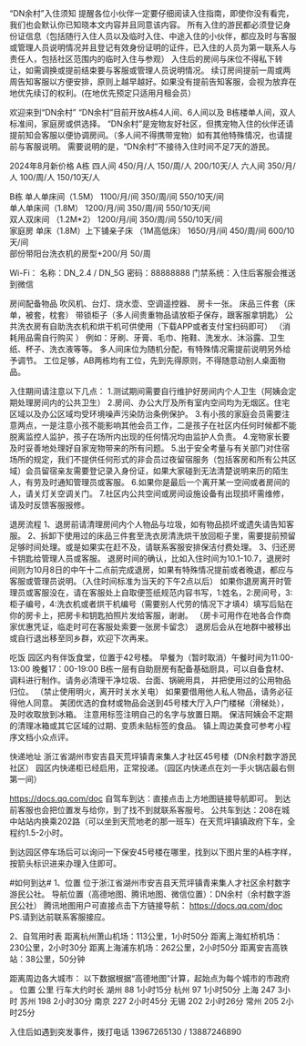 “DN余村”入住须知
提醒各位小伙伴一定要仔细阅读入住指南，即使你没有看完，我们也会默认你已知晓本文内容并且同意该内容。
所有入住的游民都必须登记身份证信息（包括随行入住人员以及临时入住、中途入住的小伙伴，都应及时与客服或管理人员说明情况并且登记有效身份证明的证件，已入住的人员为第一联系人与责任人，包括社区范围内的临时入住与参观）
入住后的房间与床位不得私下转让，如需调换或提前结束要与客服或管理人员说明情况。
续订房间提前一周或两周告知客服以方便安排，原则上越早越好。如果没有提前告知客服，会视为放弃在地优先续订的权利。(在地优先预定只适用月租会员）

欢迎来到“DN余村”
“DN余村”目前开放A栋4人间、6人间以及 B栋楼单人间，双人标准间，家庭房或供选择。
“DN余村”是宠物友好社区，但携宠物入住的伙伴还请提前知会客服以便协调房间。（多人间不得携带宠物）如有其他特殊情况，也请提前与客服说明。
需要说明的是，“DN余村”不接待入住时间不足7天的游民。

2024年8月新价格
A栋
四人间  450/月/人      150/周/人     200/10天/人
六人间  350/月/人      100/周/人     150/10天/人

B栋
单人单床间（1.5M）    1100/月/间        350/周/间   550/10天/间      
单人单床间（1.8M）    1200/月/间        350/周/间   550/10天/间      
双人双床间 （1.2M*2）    1200/月/间     350/周/间   550/10天/间          
家庭房 单床（1.8M）上下铺亲子床 （1M高低床）   1650/月/间     450/周/间  600/10天/间  
部份带阳台洗衣机的房型+200/月 50/周

Wi-Fi：
名称：DN_2.4  /   DN_5G
密码：88888888
门禁系统：入住后客服会推送到微信

房间配备物品 
吹风机、台灯、烧水壶、空调遥控器、 房卡一张。
床品三件套（床单，被套，枕套）
带锁柜子（多人间贵重物品请放柜子保存，跟客服拿钥匙） 
公共洗衣房有自助洗衣机和烘干机可供使用（下载APP或者支付宝扫码即可）
（消耗用品需自行购买 ）
例如：牙刷、牙膏、毛巾、拖鞋、洗发水、沐浴露、卫生纸、杯子、洗衣液等等。
多人间床位为随机分配，有特殊情况需提前说明另外给予调节。
工位足够，AB两栋均有工位，先到先得原则，不得随意动别人桌面物品。

入住期间请注意以下几点：
1.测试期间需要自行维护好房间内个人卫生（阿姨会定期处理房间内的公共卫生）
2.房间、办公大厅及所有室内空间均为无烟区。住宅区域以及办公区域均受环境噪声污染防治条例保护。
3.有小孩的家庭会员需要注意两点，一是注意小孩不能影响其他会员工作，二是孩子在社区内任何时候都不能脱离监控人监护，孩子在场所内出现的任何情况均由监护人负责。
4.宠物家长要及时妥善地处理好自家宠物带来的所有问题。
5.出于安全考量与有关部门对住宿场所的规定，我们不提供任何形式的非会员过夜留宿服务（包括客房和所有公共区域）会员留宿亲友需要登记录入身份证，如果大家碰到无法清楚说明来历的陌生人，有劳及时通知管理员或客服。
6.如果你是最后一个离开某一空间或者房间的人，请关灯关空调关门。
7.社区内公共空间或房间设施设备有出现损坏需维修，请及时反馈客服报修。

退房流程
1、退房前请清理房间内个人物品与垃圾，如有物品损坏或遗失请告知客服。
2、拆卸下使用过的床品三件套至洗衣房清洗烘干放回柜子里，需要提前预留足够时间处理。或是如果实在赶不及，请联系客服安排保洁付费处理。
3、归还房卡钥匙给管理人员或客服。
      退房时间的确认，比如入住时间为10.1-10.7，退房时间则为10月8日的中午十二点前完成退房，如果有特殊情况提前或者晚退，都应与客服或管理员说明。（入住时间标准为当天的下午2点以后）
如果你退房离开时管理员或客服没在，请在客服处上自取便签纸规范内容书写，1:姓名，2:房间号，3:柜子编号，4:洗衣机或者烘干机编号（需要别人代劳的情况下才填4）填写后贴在你的房卡上，把房卡和钥匙拍照片发给客服，谢谢。
（房卡可用作在地各合作商家优惠凭证，临走时可在客服处索要一张房卡留念）
退房后会从在地群中被移出或自行退出移至同乡群，欢迎下次再来。

吃饭
园区内有伴饭食堂，位置于42号楼。
早餐为（暂时取消）午餐时间为11:00-13:00  晚餐17：00-19:00 
B栋一层有自助厨房有配备基础厨具，可以自备食材、调料进行制作。请务必清理干净垃圾、台面、锅碗用具， 并把使用过的公用物品归位。
（禁止使用明火，离开时关水关电）
如果要借用他人私人物品，请务必征得他人同意。
美团优选的食材或物品会送到45号楼大厅入户门楼梯（滑梯处），及时收取放到冰箱。
注意用标签注明自己的名字与放置日期。
保洁阿姨会不定期的清理冰箱或其它区域的过期、变质未贴标签的食品。
镇上周边美食可参考小程序文档小众点评。

快递地址
浙江省湖州市安吉县天荒坪镇青来集人才社区45号楼（DN余村数字游民社区）
园区内快递柜已经启用，正常投递。（园区内快递点在刘一手火锅店最右侧第一间）

https://docs.qq.com/doc
自驾车到达：直接点击上方地图链接导航即可。
到达前客服也会把位置发与给你，到了找不到就联系客服号。
公共车到达：208在城中站站内换乘202路（可以坐到天荒地老的那一班车）在天荒坪镇镇政府下车，全程约1.5-2小时。

到达园区停车场后可以询问一下保安45号楼在哪里，找到以下图片里的A栋字样，按箭头标识进来办理入住即可。


#如何到达#
1、位置
位于浙江省湖州市安吉县天荒坪镇青来集人才社区余村数字游民公社。
导航位置（高德地图、腾讯地图、微信位置）：DN余村（余村数字游民公社）
腾讯地图用户可直接点击下方链接导航：
https://docs.qq.com/doc
PS.请到达前联系客服接应。

2、自驾用时表
距离杭州萧山机场：113公里，1小时50分
距离上海虹桥机场：230公里，2小时30分
距离上海浦东机场：262公里，2小时50分
距离安吉高铁站：38公里，50分钟

距离周边各大城市：
以下数据根据“高德地图”计算，起始点为每个城市的市政府 。
位置	公里	行车大约时长
湖州	88	1小时15分
杭州	97	1小时50分
上海	247	3小时
苏州	198	2小时30分
南京	227	2小时45分
无锡	202	2小时26分
常州	205	2小时25分
        
入住后如遇到突发事件，拨打电话 13967265130 / 13887246890

